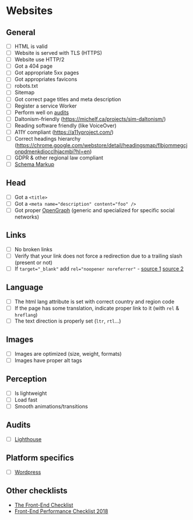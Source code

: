 # Websites

## General

-   [ ] HTML is valid
-   [ ] Website is served with TLS (HTTPS)
-   [ ] Website use HTTP/2
-   [ ] Got a 404 page
-   [ ] Got appropriate 5xx pages
-   [ ] Got appropriates favicons
-   [ ] robots.txt
-   [ ] Sitemap
-   [ ] Got correct page titles and meta description
-   [ ] Register a service Worker
-   [ ] Perform well on [audits](#audits)
-   [ ] Daltonism-friendly (https://michelf.ca/projects/sim-daltonism/)
-   [ ] Reading software friendly (like VoiceOver)
-   [ ] A11Y compliant (https://a11yproject.com/)
-   [ ] Correct headings hierarchy (https://chrome.google.com/webstore/detail/headingsmap/flbjommegcjonpdmenkdiocclhjacmbi?hl=en)
-   [ ] GDPR & other regional law compliant
-   [ ] [Schema Markup](https://schema.org/)

## Head

-   [ ] Got a `<title>`
-   [ ] Got a `<meta name="description" content="foo" />`
-   [ ] Got proper [OpenGraph](http://ogp.me/) (generic and specialized for specific social networks)

## Links

-   [ ] No broken links
-   [ ] Verify that your link does not force a redirection due to a trailing slash (present or not)
-   [ ] If `target="_blank"` add `rel="noopener noreferrer"` - [source 1](https://mathiasbynens.github.io/rel-noopener/) [source 2](https://www.jitbit.com/alexblog/256-targetblank---the-most-underestimated-vulnerability-ever/)

## Language

-   [ ] The html lang attribute is set with correct country and region code
-   [ ] If the page has some translation, indicate proper link to it (with `rel` & `hreflang`)
-   [ ] The text direction is properly set (`ltr`, `rtl`...)

## Images

-   [ ] Images are optimized (size, weight, formats)
-   [ ] Images have proper alt tags

## Perception

-   [ ] Is lightweight
-   [ ] Load fast
-   [ ] Smooth animations/transitions

## Audits

-   [ ] [Lighthouse](https://developers.google.com/web/tools/lighthouse/)

## Platform specifics

-   [ ] [Wordpress](wordpress/readme.md)

## Other checklists

-   [The Front-End Checklist](https://frontendchecklist.io/)
-   [Front-End Performance Checklist 2018](https://www.smashingmagazine.com/2018/01/front-end-performance-checklist-2018-pdf-pages/)
